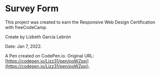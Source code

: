 # Survey Form
This project was created to earn the Responsive Web Design Certification with freeCodeCamp. 

Create by Lizbeth García Lebrón

Date: Jan 7, 2022.

A Pen created on CodePen.io. Original URL: [https://codepen.io/Lizz31/pen/poWZpxj](https://codepen.io/Lizz31/pen/poWZpxj).

